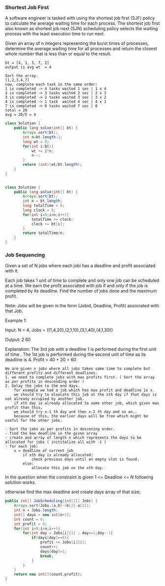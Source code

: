 ### Shortest Job First
A software engineer is tasked with using the shortest job first (SJF) policy to calculate the average waiting time for each process. The shortest job first also known as shortest job next (SJN) scheduling policy selects the waiting process with the least execution time to run next.

Given an array of n integers representing the burst times of processes, determine the average waiting time for all processes and return the closest whole number that is less than or equal to the result.
```
bt = [4, 1, 3, 7, 2]
output is avg wt  = 4

Sort the array.
[1,2,3,4,7]
now, complete each task in the same order:
1 is completed -> 4 tasks waited 1 sec | 1 x 4
2 is completed -> 3 tasks waited 2 sec | 2 x 3
3 is completed -> 2 tasks waited 3 sec | 3 x 2
4 is completed -> 1 task  waited 4 sec | 4 x 1
7 is completed -> 0 tasks waited 7 sec | 0
total = 20
avg = 20/5 = 4
```
```java
class Solution {
    public long solve(int[] bt) {
        Arrays.sort(bt);
        int n=bt.length-1;
        long wt = 0;
        for(int i:bt){
            wt += i*n;
            n--;
        }
        return (int)(wt/bt.length);
    }
}
 
```
```java
class Solution {
    public long solve(int[] bt) {
        Arrays.sort(bt);
        int n = bt.length;
        long totalTime = 0;
        long clock = 0;
        for(int i=0;i<n;i++){
            totalTime += clock;
            clock += bt[i];
        }
        return totalTime/n;
    }
}

```

### Job Sequencing
Given a set of N jobs where each jobi has a deadline and profit associated with it.

Each job takes 1 unit of time to complete and only one job can be scheduled at a time. We earn the profit 
associated with job if and only if the job is completed by its deadline.
Find the number of jobs done and the maximum profit.

Note: Jobs will be given in the form (Jobid, Deadline, Profit) associated with that Job.

Example 1:

Input: N = 4, Jobs = {(1,4,20),(2,1,10),(3,1,40),(4,1,30)}

Output: 2 60

Explanation: The 3rd job with a deadline 1 is performed during the first unit of time .
The 1st job is performed during the second unit of time as its deadline is 4.
Profit = 40 + 20 = 60
```
We are given n jobs where all jobs takes same time to complete but different profits and different deadlines.
1. we need to complete jobs with max profits first. ( Sort the array as per profits in descending order )
2. Delay the jobs to the end days.
    for example we had a job which has max profit and deadline is x.
    we should try to aloocate this job at the xth day if that days is not already occupied by another job.
    if xth day is already allocated to some other job, which given max profit than this,
    we should try x-1 th day and then x-2 th day and so on..
    because of this, the earlier days will be free which might be useful for the other jobs.

- Sort the jobs as per profits in descening order.
- find the max deadline in the given array
- create and array of length n which represents the days to be allocated for jobs ( inititalize all with -1 )
- for each job:
    x = deadline of current job
        if xth day is already allocated:
            check previous days until an empty slot is found.
        else:
            allocate this job on the xth day.
```
In the question when the constraint is given  1 <= Deadline <= N following solution works.

otherwise find the max deadline and create days array of that size;
```java
public int[] JobScheduling(int[][] Jobs) {
    Arrays.sort(Jobs,(a,b)->b[2]-a[2]);
    int n = Jobs.length;
    int[] days = new int[n+1];
    int count = 0;
    int profit = 0;
    for(int i=0;i<n;i++){
        for(int day = Jobs[i][1] ; day>=1;day--){
            if(days[day]==0){
                profit += Jobs[i][2];
                count++;
                days[day]=1;
                break;
            }
        }
    }
    return new int[]{count,profit};
}

```

